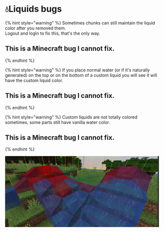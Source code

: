 # 💧Liquids bugs

{% hint style="warning" %}
Sometimes chunks can still maintain the liquid color after you removed them.  
Logout and login to fix this, that's the only way.

## **This is a Minecraft bug I cannot fix.**
{% endhint %}

{% hint style="warning" %}
If you place normal water \(or if it's naturally generated\) on the top or on the bottom of a custom liquid you will see it will have the custom liquid color.

## **This is a Minecraft bug I cannot fix.**
{% endhint %}

{% hint style="warning" %}
Custom liquids are not totally colored sometimes, some parts still have vanilla water color.

## **This is a Minecraft bug I cannot fix.**
{% endhint %}

![](../.gitbook/assets/immagine%20%2813%29.png)

